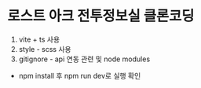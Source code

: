 # 로스트 아크 전투정보실 클론코딩

1. vite + ts 사용
2. style - scss 사용
3. gitignore - api 연동 관련 및 node modules

* npm install 후 npm run dev로 실행 확인
